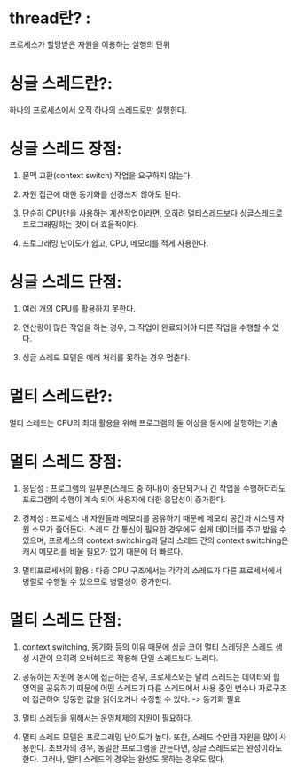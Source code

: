 # thread란? :
프로세스가 할당받은 자원을 이용하는 실행의 단위 

# 싱글 스레드란?:

하나의 프로세스에서 오직 하나의 스레드로만 실행한다. 


# 싱글 스레드 장점:
1. 문맥 교환(context switch) 작업을 요구하지 않는다.

2. 자원 접근에 대한 동기화를 신경쓰지 않아도 된다.

3. 단순히 CPU만을 사용하는 계산작업이라면, 오히려 멀티스레드보다 싱글스레드로 프로그래밍하는 것이 더 효율적이다.

4. 프로그래밍 난이도가 쉽고, CPU, 메모리를 적게 사용한다. 


# 싱글 스레드 단점:

1. 여러 개의 CPU를 활용하지 못한다.

2. 연산량이 많은 작업을 하는 경우, 그 작업이 완료되어야 다른 작업을 수행할 수 있다.

3. 싱글 스레드 모델은 에러 처리를 못하는 경우 멈춘다.

# 멀티 스레드란?:
멀티 스레드는 CPU의 최대 활용을 위해 프로그램의 둘 이상을 동시에 실행하는 기술


# 멀티 스레드 장점:

1. 응답성 : 프로그램의 일부분(스레드 중 하나)이 중단되거나 긴 작업을 수행하더라도 프로그램의 수행이 계속 되어 사용자에 대한 응답성이 증가한다.

2. 경제성 : 프로세스 내 자원들과 메모리를 공유하기 때문에 메모리 공간과 시스템 자원 소모가 줄어든다. 스레드 간 통신이 필요한 경우에도 쉽게 데이터를 주고 받을 수 있으며, 프로세스의 context switching과 달리 스레드 간의 context switching은 캐시 메모리를 비울 필요가 없기 때문에 더 빠르다.

3. 멀티프로세서의 활용 : 다중 CPU 구조에서는 각각의 스레드가 다른 프로세서에서 병렬로 수행될 수 있으므로 병렬성이 증가한다.

# 멀티 스레드 단점:

1. context switching, 동기화 등의 이유 때문에 싱글 코어 멀티 스레딩은 스레드 생성 시간이 오히려 오버헤드로 작용해 단일 스레드보다 느리다.

2. 공유하는 자원에 동시에 접근하는 경우, 프로세스와는 달리 스레드는 데이터와 힙 영역을 공유하기 때문에 어떤 스레드가 다른 스레드에서 사용 중인 변수나 자료구조에 접근하여 엉뚱한 값을 읽어오거나 수정할 수 있다. -> 동기화 필요

3. 멀티 스레딩을 위해서는 운영체제의 지원이 필요하다.

4. 멀티 스레드 모델은 프로그래밍 난이도가 높다. 또한, 스레드 수만큼 자원을 많이 사용한다. 초보자의 경우, 동일한 프로그램을 만든다면, 싱글 스레드로는 완성이라도 한다. 그러나, 멀티 스레드의 경우는 완성도 못하는 경우도 많다.

